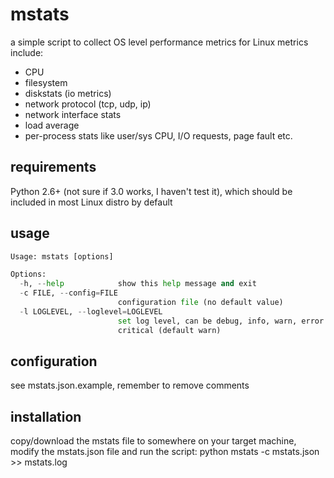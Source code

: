 # mstats
a simple script to collect OS level performance metrics for Linux
metrics include:
- CPU
- filesystem
- diskstats (io metrics)
- network protocol (tcp, udp, ip)
- network interface stats
- load average
- per-process stats like user/sys CPU, I/O requests, page fault etc.

## requirements
 Python 2.6+ (not sure if 3.0 works, I haven't test it), which should be included in most Linux distro by default
## usage
``` python mstats -h
Usage: mstats [options]

Options:
  -h, --help            show this help message and exit
  -c FILE, --config=FILE
                        configuration file (no default value)
  -l LOGLEVEL, --loglevel=LOGLEVEL
                        set log level, can be debug, info, warn, error or
                        critical (default warn)
```
## configuration
 see mstats.json.example, remember to remove comments
## installation
 copy/download the mstats file to somewhere on your target machine, modify the mstats.json file and run the script:
    python mstats -c mstats.json >> mstats.log
